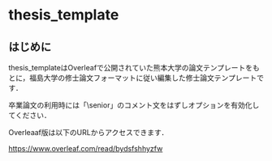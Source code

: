 # thesis_template

## はじめに

thesis_templateはOverleafで公開されていた熊本大学の論文テンプレートをもとに，福島大学の修士論文フォーマットに従い編集した修士論文テンプレートです．

卒業論文の利用時には「\senior」のコメント文をはずしオプションを有効化してください．

Overleaaf版は以下のURLからアクセスできます．

https://www.overleaf.com/read/bydsfshhyzfw
